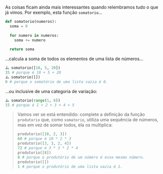 As coisas ficam ainda mais interessantes quando relembramos tudo o que já vimos. Por exemplo, esta função `somatorio`...

```python
def somatorio(numeros):
  soma = 0
 
  for numero in numeros:
	soma += numero
    
  return soma
```

...calcula a soma de todos os elementos de uma lista de números...

```python
ム somatorio([10, 5, 20])
35 # porque é 10 + 5 + 20
ム somatorio([])
0 # porque o somatório de uma lista vazia é 0.

```

...ou inclusive de uma categoria de variação:

```python
ム somatorio(range(1, 6))
15 # porque é 1 + 2 + 3 + 4 + 5
```

> Vamos ver se está entendido: complete a definição da função `produtorio` que, como `somatorio`, utiliza uma sequência de números, mas em vez de somar todos, ela os multiplica:
>
> ```python
> produtorio([10, 2, 3])
> 60 # porque é 10 * 2 * 3
> produtorio([3, 3, 2, 4])
> 72 # porque é 3 * 3 * 2 * 4
> produtorio([8])
> 8 # porque o produtório de um número é esse mesmo número.
> produtorio([])
> 1 # porque o produtório de uma lista vazia é 1.
> ```
>
